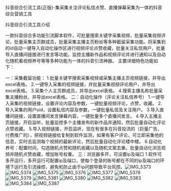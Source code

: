 抖音综合引流工具(正版)-集采集关注评论私信点赞、直播弹幕采集为一体的抖音综合营销工具


抖音综合引流工具介绍

一款抖音综合多功能引流脚本软件，可批量搜索关键字采集视频，批量采集视频评论，批量采集主页群成员，批量采集主播主页粉丝等多种截留采集功能。将采集到的id自动一键导入自动化操作区进行视频评论点赞收藏，批量关注私信用户，批量导入直播间链接进行发言等功能。监控主播新作品和视频评论并进行通知以及自动化随机看视频养号等等多种功能为一体的抖音引流神器。
主要详细特色功能如下：

一：采集截留功能：
1.批量关键字搜索采集视频或采集主播主页视频链接，并导出excel表格。
2.一键导入采集的视频链接，并批量采集视频评论用户，并导出excel表格。
3.采集个人主页群成员，并导出excel表格。
4.搜索主播名称批量采集主播粉丝，并导出excel表格。
二：自动化操作（评论关注私信养号）
1.一键导入采集的视频链接，设置评论内容及参数，一键批量视频评论，点赞，收藏。
2.导入采集的用户uid，设置私信内容及参数，一键批量私信及关注用户。
3.导入直播间链接，设置直播间发言弹幕内容，一键批量多个直播间发言。
4.导入主播主页链接，开启监听，批量监控多个主播发布的新作品并通知，然后批量自动化评论点赞收藏。
5.导入视频链接，开启监听，现在有很多在抖音投流的（巨量广告，付费推广的），把视频链接给复制到软件监测，如果有客户评论，可立即采集他的信息，实时去监测每个视频的最新评论，然后批量自动化评论楼中楼。
6.自动化养号：配置时间，勾选随机点赞和随机收藏以及随机文案去重。批量自动化浏览视频并随机点赞收藏，增加账号权重。
三：浏览器多开，可设置ip及端口
1.软件可多开运行，多开运行可配置ip及端口，使每个登录的账号都在不同的ip及端口的环境下运行及引流操控，避免和防止由于ip问题导致平台风控。![IMG_5373](https://github.com/user-attachments/assets/e5829434-83a3-4153-bff3-4b0f6f9d7b86)
![IMG_5374](https://github.com/user-attachments/assets/7a7530ff-b61f-4015-9438-e44d071199bb)
![IMG_5375](https://github.com/user-attachments/assets/74173e65-2d63-4654-bb8a-99bafa265b43)
![IMG_5376](https://github.com/user-attachments/assets/b388a4f0-9426-403a-877f-f24e8034d514)
![IMG_5377](https://github.com/user-attachments/assets/6fbacee1-d772-4249-8cd9-92dac6555b86)
![IMG_5378](https://github.com/user-attachments/assets/282deb9b-1f4c-43fa-9d48-9f6e31abb918)
![IMG_5379](https://github.com/user-attachments/assets/3e60a34f-aacd-4984-a029-fc7bb98fc2f6)
![IMG_5381](https://github.com/user-attachments/assets/8112f8ce-16af-4960-ab58-acee901a3cb9)
![IMG_5380](https://github.com/user-attachments/assets/3960c3ac-7474-4c8b-aa32-18b8d168a01f)
![IMG_5382](https://github.com/user-attachments/assets/c9d1c6bc-2540-457e-8dbb-c140f28494ba)
![IMG_5383](https://github.com/user-attachments/assets/ac39d542-2770-4f61-b8b6-9d21868708ec)
![IMG_5384](https://github.com/user-attachments/assets/8134a740-67ca-438c-8145-ee51b02cf162)
![IMG_5387](https://github.com/user-attachments/assets/6852f59a-9303-41de-97f2-e4bf63783f2d)
